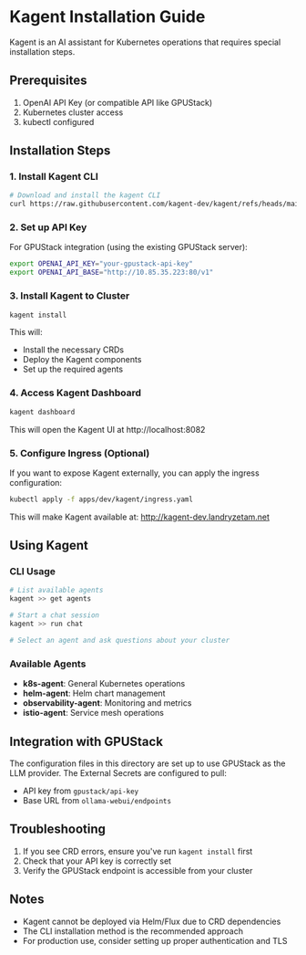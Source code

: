 # Kagent Installation Guide

Kagent is an AI assistant for Kubernetes operations that requires special installation steps.

## Prerequisites

1. OpenAI API Key (or compatible API like GPUStack)
2. Kubernetes cluster access
3. kubectl configured

## Installation Steps

### 1. Install Kagent CLI

```bash
# Download and install the kagent CLI
curl https://raw.githubusercontent.com/kagent-dev/kagent/refs/heads/main/scripts/get-kagent | bash
```

### 2. Set up API Key

For GPUStack integration (using the existing GPUStack server):

```bash
export OPENAI_API_KEY="your-gpustack-api-key"
export OPENAI_API_BASE="http://10.85.35.223:80/v1"
```

### 3. Install Kagent to Cluster

```bash
kagent install
```

This will:
- Install the necessary CRDs
- Deploy the Kagent components
- Set up the required agents

### 4. Access Kagent Dashboard

```bash
kagent dashboard
```

This will open the Kagent UI at http://localhost:8082

### 5. Configure Ingress (Optional)

If you want to expose Kagent externally, you can apply the ingress configuration:

```bash
kubectl apply -f apps/dev/kagent/ingress.yaml
```

This will make Kagent available at: http://kagent-dev.landryzetam.net

## Using Kagent

### CLI Usage

```bash
# List available agents
kagent >> get agents

# Start a chat session
kagent >> run chat

# Select an agent and ask questions about your cluster
```

### Available Agents

- **k8s-agent**: General Kubernetes operations
- **helm-agent**: Helm chart management
- **observability-agent**: Monitoring and metrics
- **istio-agent**: Service mesh operations

## Integration with GPUStack

The configuration files in this directory are set up to use GPUStack as the LLM provider. The External Secrets are configured to pull:
- API key from `gpustack/api-key`
- Base URL from `ollama-webui/endpoints`

## Troubleshooting

1. If you see CRD errors, ensure you've run `kagent install` first
2. Check that your API key is correctly set
3. Verify the GPUStack endpoint is accessible from your cluster

## Notes

- Kagent cannot be deployed via Helm/Flux due to CRD dependencies
- The CLI installation method is the recommended approach
- For production use, consider setting up proper authentication and TLS
